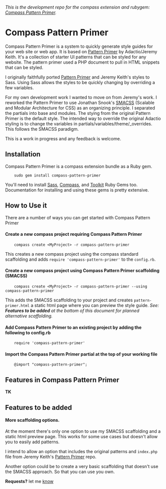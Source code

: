_This is the development repo for the compass extension and rubygem: [Compass Pattern Primer](https://rubygems.org/gems/compass-pattern-primer)._

# Compass Pattern Primer
Compass Pattern Primer is a system to quickly generate style guides for your web site or web app. It is based on [Pattern Primer](https://github.com/adactio/Pattern-Primer) by Adactio/Jeremy Keith. It's a collection of starter UI patterns that can be styled for any website. The pattern primer used a PHP document to pull in HTML snippets that can be styled. 

I originally faithfully ported  [Pattern Primer](https://github.com/alienresident/Pattern-Primer) and Jeremy Keith's styles to Sass. Using Sass allows the styles to be quickly changing by overriding a few variables. 

For my own development work I wanted to move on from Jeremy's work. I reworked the Pattern Primer to use Jonathan Snook's [SMACSS](http://smacss.com/) \(Scalable and Modular Architecture for CSS\) as an organizing principle. I separated the partials into base and modules. The stying from the original Pattern Primer is the default style. The intended way to override the original Adactio styling is to change the variables in partials/variables/theme/_overrides. This follows the SMACSS paradigm.

This is a work in progress and any feedback is welcome. 

## Installation
Compass Pattern Primer is a compass extension bundle as a Ruby gem.
   
```
	sudo gem install compass-pattern-primer
```
You'll need to install [Sass](http://sass-lang.com/), [Compass](http://compass-style.org/), and [Toolkit](https://github.com/Team-Sass/toolkit) Ruby Gems too. Documentation for installing and using these gems is pretty extensive. 

## How to Use it
There are a number of ways you can get started with Compass Pattern Primer

#### Create a new compass project requiring Compass Pattern Primer 
```
	compass create <MyProject> -r compass-pattern-primer 
```
This creates a new compass project using the compass standard scaffolding and adds `require 'compass-pattern-primer'` to the `config.rb`.
  
#### Create a new compass project using Compass Pattern Primer scaffolding \(SMACSS\)
```
	compass create <MyProject> -r compass-pattern-primer --using compass-pattern-primer 
```
This adds the SMACSS scaffolding to your project and creates `pattern-primer.html` a static html page where you can preview the style guide. *See: **Features to be added** at the bottom of this document for planned alternative scaffolding.* 

#### Add Compass Pattern Primer to an existing project by adding the following to config.rb
```
    require 'compass-pattern-primer'
```
#### Import the Compass Pattern Primer partial at the top of your working file
```
	@import "compass-pattern-primer";
```
## Features in Compass Pattern Primer
**TK**

## Features to be added
#### More scaffolding options.
At the moment there's only one option to use my SMACSS scaffolding and a static html preview page. This works for some use cases but doesn't allow you to easily add patterns. 

I intend to allow an option that includes the original patterns and `index.php` file from Jeremy Keith's [Pattern Primer](https://github.com/adactio/Pattern-Primer) repo. 

Another option could be to create a very basic scaffolding that doesn't use the SMACSS approach. So that you can use you own. 

**Requests?** let me [know](mailto:mark@alienresident.net)